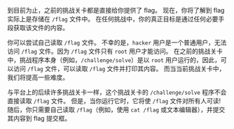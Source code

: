 到目前为止，之前的挑战关卡都是直接给你提供了 flag。
现在，你将了解到 flag 实际上是存储在 `/flag` 文件中。
在任何挑战中，你的真正目标是通过任何必要手段获取该文件的内容。

你可以尝试自己读取 `/flag` 文件。
不幸的是，`hacker` 用户是一个普通用户，无法访问 `/flag` 文件。因为 `/flag` 文件只有 `root` 用户才能访问。
在之前的挑战关卡中，挑战程序本身（例如，`/challenge/solve`）是以 `root` 用户运行的，因此，可以访问 `/flag` 文件，可以读取 `/flag` 文件并打印其内容。
而当当前挑战关卡中，我们将提高一些难度。

与平台上的后续许多挑战关卡一样，这个挑战关卡的 `/challenge/solve` 程序不会直接读取 `/flag` 文件。
但是，当你运行它时，它将使 `/flag` 文件对所有人可读!
随后，你只需要自己读取 `/flag`（例如，使用 `cat /flag` 或文本编辑器），并提交其内容到 flag 提交框。
